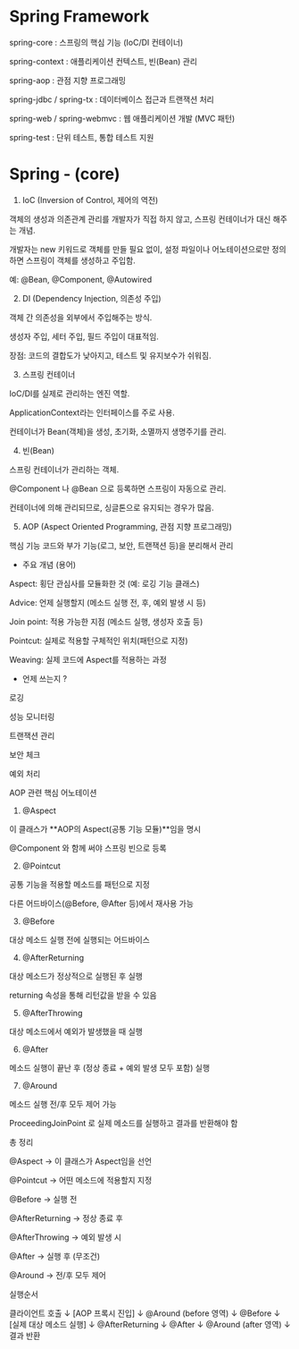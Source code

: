 # Spring Framework

spring-core : 스프링의 핵심 기능 (IoC/DI 컨테이너)

spring-context : 애플리케이션 컨텍스트, 빈(Bean) 관리

spring-aop : 관점 지향 프로그래밍

spring-jdbc / spring-tx : 데이터베이스 접근과 트랜잭션 처리

spring-web / spring-webmvc : 웹 애플리케이션 개발 (MVC 패턴)

spring-test : 단위 테스트, 통합 테스트 지원



# Spring - (core)
1. IoC (Inversion of Control, 제어의 역전)

객체의 생성과 의존관계 관리를 개발자가 직접 하지 않고, 스프링 컨테이너가 대신 해주는 개념.

개발자는 new 키워드로 객체를 만들 필요 없이, 설정 파일이나 어노테이션으로만 정의하면 스프링이 객체를 생성하고 주입함.

예: @Bean, @Component, @Autowired

2. DI (Dependency Injection, 의존성 주입)

객체 간 의존성을 외부에서 주입해주는 방식.

생성자 주입, 세터 주입, 필드 주입이 대표적임.

장점: 코드의 결합도가 낮아지고, 테스트 및 유지보수가 쉬워짐.

3. 스프링 컨테이너

IoC/DI를 실제로 관리하는 엔진 역할.

ApplicationContext라는 인터페이스를 주로 사용.

컨테이너가 Bean(객체)을 생성, 초기화, 소멸까지 생명주기를 관리.

4. 빈(Bean)

스프링 컨테이너가 관리하는 객체.

@Component 나 @Bean 으로 등록하면 스프링이 자동으로 관리.

컨테이너에 의해 관리되므로, 싱글톤으로 유지되는 경우가 많음.

5. AOP (Aspect Oriented Programming, 관점 지향 프로그래밍)

핵심 기능 코드와 부가 기능(로그, 보안, 트랜잭션 등)을 분리해서 관리

- 주요 개념 (용어)

Aspect: 횡단 관심사를 모듈화한 것 (예: 로깅 기능 클래스)

Advice: 언제 실행할지 (메소드 실행 전, 후, 예외 발생 시 등)

Join point: 적용 가능한 지점 (메소드 실행, 생성자 호출 등)

Pointcut: 실제로 적용할 구체적인 위치(패턴으로 지정)

Weaving: 실제 코드에 Aspect를 적용하는 과정

- 언제 쓰는지 ?
  
로깅

성능 모니터링

트랜잭션 관리

보안 체크

예외 처리

AOP 관련 핵심 어노테이션

1. @Aspect

이 클래스가 **AOP의 Aspect(공통 기능 모듈)**임을 명시

@Component 와 함께 써야 스프링 빈으로 등록

2. @Pointcut

공통 기능을 적용할 메소드를 패턴으로 지정

다른 어드바이스(@Before, @After 등)에서 재사용 가능

3. @Before

대상 메소드 실행 전에 실행되는 어드바이스

4. @AfterReturning

대상 메소드가 정상적으로 실행된 후 실행

returning 속성을 통해 리턴값을 받을 수 있음

5. @AfterThrowing

대상 메소드에서 예외가 발생했을 때 실행

6. @After

메소드 실행이 끝난 후 (정상 종료 + 예외 발생 모두 포함) 실행

7. @Around

메소드 실행 전/후 모두 제어 가능

ProceedingJoinPoint 로 실제 메소드를 실행하고 결과를 반환해야 함

총 정리

@Aspect → 이 클래스가 Aspect임을 선언

@Pointcut → 어떤 메소드에 적용할지 지정

@Before → 실행 전

@AfterReturning → 정상 종료 후

@AfterThrowing → 예외 발생 시

@After → 실행 후 (무조건)

@Around → 전/후 모두 제어

실행순서

클라이언트 호출
   ↓
[AOP 프록시 진입]
   ↓
@Around (before 영역)
   ↓
@Before
   ↓
[실제 대상 메소드 실행]
   ↓
@AfterReturning
   ↓
@After
   ↓
@Around (after 영역)
   ↓
결과 반환
